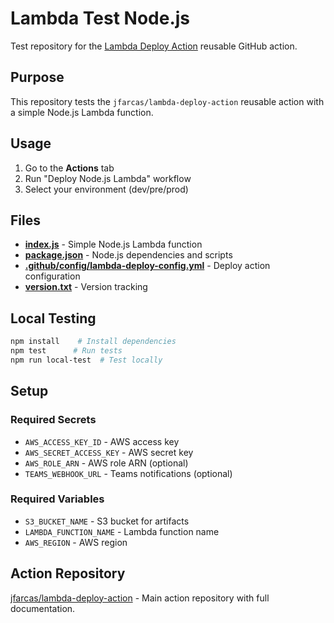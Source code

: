 # Lambda Test Node.js

Test repository for the [Lambda Deploy Action](https://github.com/jfarcas/lambda-deploy-action) reusable GitHub action.

## Purpose

This repository tests the `jfarcas/lambda-deploy-action` reusable action with a simple Node.js Lambda function.

## Usage

1. Go to the **Actions** tab
2. Run "Deploy Node.js Lambda" workflow  
3. Select your environment (dev/pre/prod)

## Files

- **[index.js](index.js)** - Simple Node.js Lambda function
- **[package.json](package.json)** - Node.js dependencies and scripts
- **[.github/config/lambda-deploy-config.yml](.github/config/lambda-deploy-config.yml)** - Deploy action configuration
- **[version.txt](version.txt)** - Version tracking

## Local Testing

```bash
npm install    # Install dependencies
npm test      # Run tests  
npm run local-test  # Test locally
```

## Setup

### Required Secrets
- `AWS_ACCESS_KEY_ID` - AWS access key
- `AWS_SECRET_ACCESS_KEY` - AWS secret key
- `AWS_ROLE_ARN` - AWS role ARN (optional)
- `TEAMS_WEBHOOK_URL` - Teams notifications (optional)

### Required Variables  
- `S3_BUCKET_NAME` - S3 bucket for artifacts
- `LAMBDA_FUNCTION_NAME` - Lambda function name
- `AWS_REGION` - AWS region

## Action Repository

[jfarcas/lambda-deploy-action](https://github.com/jfarcas/lambda-deploy-action) - Main action repository with full documentation.